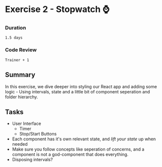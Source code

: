 # Exercise 2 - Stopwatch :watch:

### Duration
`1.5 days`

### Code Review
`Trainer + 1`

## Summary
In this exercise, we dive deeper into styling our React app and adding some logic -  Using intervals, state and a little bit of component seperation and folder hierarchy.

## Tasks
* User Interface
    * Timer
    * Stop/Start Buttons
* Each component has it's own relevant state, and *lift your state* up when needed
* Make sure you follow concepts like seperation of concerns, and a component is not a god-component that does everything.
* Disposing intervals?

